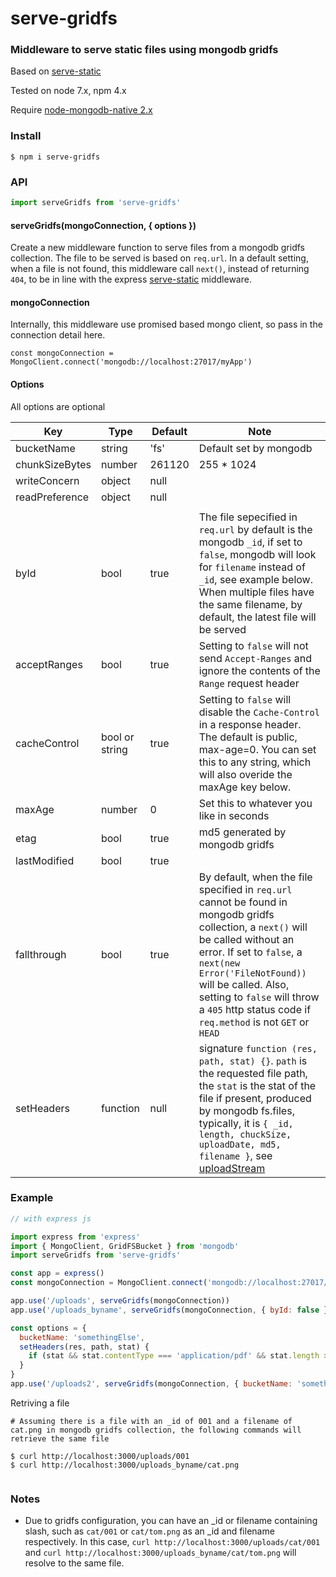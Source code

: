 # serve-gridfs 

### Middleware to serve static files using mongodb gridfs


Based on [serve-static](https://github.com/expressjs/serve-static)



Tested on node 7.x, npm 4.x

Require [node-mongodb-native 2.x](https://github.com/mongodb/node-mongodb-native)

### Install
```shell
$ npm i serve-gridfs
```

### API

```js
import serveGridfs from 'serve-gridfs'

```
#### serveGridfs(mongoConnection, { options })
Create a new middleware function to serve files from a mongodb gridfs collection. The file to be served is based on `req.url`. In a default setting, when a file is not found, this middleware call `next()`, instead of returning `404`, to be in line with the express [serve-static](https://github.com/expressjs/serve-static) middleware. 

#### mongoConnection

Internally, this middleware use promised based mongo client, so pass in the connection detail here.

`const mongoConnection = MongoClient.connect('mongodb://localhost:27017/myApp')`

#### Options

All options are optional

|Key | Type | Default  | Note
|--- | --- | --- | --- |
|bucketName | string | 'fs' | Default set by mongodb
|chunkSizeBytes | number | 261120 | 255 * 1024
|writeConcern | object | null ||
|readPreference | object | null ||
|||||
| byId | bool | true | The file sepecified in `req.url` by default is the mongodb `_id`, if set to `false`, mongodb will look for `filename` instead of `_id`, see example below. When multiple files have the same filename, by default, the latest file will be served
|acceptRanges | bool | true | Setting to `false` will not send `Accept-Ranges` and ignore the contents of the `Range` request header
|cacheControl | bool or string | true | Setting to `false` will disable the `Cache-Control` in a response header. The default is public, max-age=0. You can set this to any string, which will also overide the maxAge key below.
|maxAge | number | 0 | Set this to whatever you like in seconds
|etag | bool | true | md5 generated by mongodb gridfs
|lastModified | bool | true | 
|fallthrough | bool | true | By default, when the file specified in `req.url` cannot be found in mongodb gridfs collection, a `next()` will be called without an error. If set to `false`, a `next(new Error('FileNotFound))` will be called. Also, setting to `false` will throw a `405` http status code if `req.method` is not `GET` or `HEAD`
|setHeaders | function | null | signature `function (res, path, stat) {}`. `path` is the requested file path, the `stat` is the stat of the file if present, produced by mongodb fs.files, typically, it is `{ _id, length, chuckSize, uploadDate, md5, filename }`, see [uploadStream](http://mongodb.github.io/node-mongodb-native/2.2/api/GridFSBucket.html#openUploadStream)


### Example

```js
// with express js

import express from 'express'
import { MongoClient, GridFSBucket } from 'mongodb'
import serveGridfs from 'serve-gridfs'

const app = express()
const mongoConnection = MongoClient.connect('mongodb://localhost:27017/myApp')

app.use('/uploads', serveGridfs(mongoConnection))
app.use('/uploads_byname', serveGridfs(mongoConnection, { byId: false }))

const options = {
  bucketName: 'somethingElse',
  setHeaders(res, path, stat) {
    if (stat && stat.contentType === 'application/pdf' && stat.length > 102400000) res.setHeader('Content-Disposition', 'attachment; filename = ' + path)
  }
}
app.use('/uploads2', serveGridfs(mongoConnection, { bucketName: 'somethingElse' }))

```

Retriving a file

 
```shell
# Assuming there is a file with an _id of 001 and a filename of cat.png in mongodb gridfs collection, the following commands will retrieve the same file

$ curl http://localhost:3000/uploads/001
$ curl http://localhost:3000/uploads_byname/cat.png


```


### Notes

* Due to gridfs configuration, you can have an _id or filename containing slash, such as `cat/001` or `cat/tom.png` as an _id and filename respectively. In this case, `curl http://localhost:3000/uploads/cat/001` and `curl http://localhost:3000/uploads_byname/cat/tom.png` will resolve to the same file.



